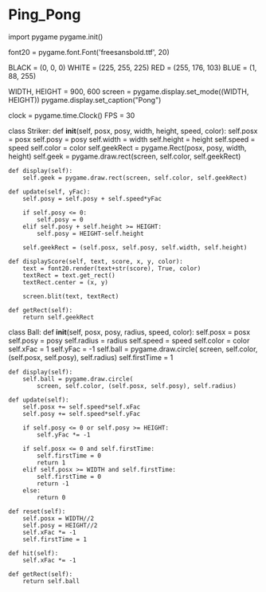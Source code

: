 # Ping_Pong
import pygame
pygame.init()

font20 = pygame.font.Font('freesansbold.ttf', 20)

BLACK = (0, 0, 0)
WHITE = (225, 255, 225)
RED = (255, 176, 103)
BLUE = (1, 88, 255)

WIDTH, HEIGHT = 900, 600
screen = pygame.display.set_mode((WIDTH, HEIGHT))
pygame.display.set_caption("Pong")

clock = pygame.time.Clock()	
FPS = 30


class Striker:
	def __init__(self, posx, posy, width, height, speed, color):
		self.posx = posx
		self.posy = posy
		self.width = width
		self.height = height
		self.speed = speed
		self.color = color
		self.geekRect = pygame.Rect(posx, posy, width, height)
		self.geek = pygame.draw.rect(screen, self.color, self.geekRect)

	def display(self):
		self.geek = pygame.draw.rect(screen, self.color, self.geekRect)

	def update(self, yFac):
		self.posy = self.posy + self.speed*yFac

		if self.posy <= 0:
			self.posy = 0
		elif self.posy + self.height >= HEIGHT:
			self.posy = HEIGHT-self.height

		self.geekRect = (self.posx, self.posy, self.width, self.height)

	def displayScore(self, text, score, x, y, color):
		text = font20.render(text+str(score), True, color)
		textRect = text.get_rect()
		textRect.center = (x, y)

		screen.blit(text, textRect)

	def getRect(self):
		return self.geekRect

class Ball:
	def __init__(self, posx, posy, radius, speed, color):
		self.posx = posx
		self.posy = posy
		self.radius = radius
		self.speed = speed
		self.color = color
		self.xFac = 1
		self.yFac = -1
		self.ball = pygame.draw.circle(
			screen, self.color, (self.posx, self.posy), self.radius)
		self.firstTime = 1

	def display(self):
		self.ball = pygame.draw.circle(
			screen, self.color, (self.posx, self.posy), self.radius)

	def update(self):
		self.posx += self.speed*self.xFac
		self.posy += self.speed*self.yFac

		if self.posy <= 0 or self.posy >= HEIGHT:
			self.yFac *= -1

		if self.posx <= 0 and self.firstTime:
			self.firstTime = 0
			return 1
		elif self.posx >= WIDTH and self.firstTime:
			self.firstTime = 0
			return -1
		else:
			return 0

	def reset(self):
		self.posx = WIDTH//2
		self.posy = HEIGHT//2
		self.xFac *= -1
		self.firstTime = 1

	def hit(self):
		self.xFac *= -1

	def getRect(self):
		return self.ball
